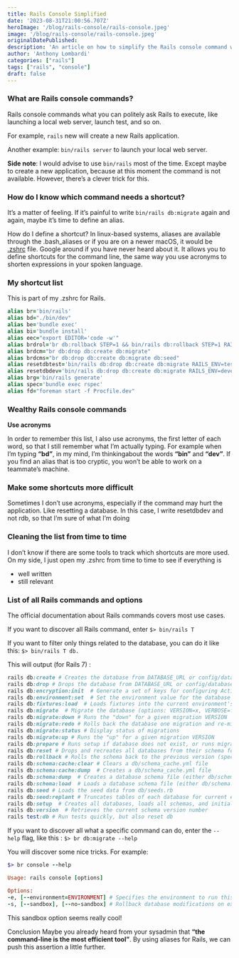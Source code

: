 ```yaml
---
title: Rails Console Simplified
date: '2023-08-31T21:00:56.707Z'
heroImage: '/blog/rails-console/rails-console.jpeg'
image: '/blog/rails-console/rails-console.jpeg'
originalDatePublished:
description: 'An article on how to simplify the Rails console command with aliases'
author: 'Anthony Lombardi'
categories: ["rails"]
tags: ["rails", "console"]
draft: false
---
```



### What are Rails console commands?
Rails console commands what you can politely ask Rails to execute, like launching a local web server, launch test, and so on.

For example, `rails` new will create a new Rails application.

Another example: `bin/rails server` to launch your local web server.

**Side note**: I would advise to use `bin/rails` most of the time. Except maybe to create a new application, because at this moment the command is not available. However, there’s a clever trick for this.

### How do I know which command needs a shortcut?
It’s a matter of feeling. If it’s painful to write `bin/rails db:migrate` again and again, maybe it’s time to define an alias.

How do I define a shortcut?
In linux-based systems, aliases are available through the .bash_aliases or if you are on a newer macOS, it would be [.zshrc](https://ohmyz.sh/) file. Google around if you have never heard about it. It allows you to define shortcuts for the command line, the same way you use acronyms to shorten expressions in your spoken language.

### My shortcut list
This is part of my .zshrc for Rails.

```ruby
alias br='bin/rails'
alias bd="./bin/dev"
alias be='bundle exec'
alias bi='bundle install'
alias eec="export EDITOR='code -w'"
alias brdrol='br db:rollback STEP=1 && bin/rails db:rollback STEP=1 RAILS_ENV=test'
alias brdcm="br db:drop db:create db:migrate"
alias brdcms="br db:drop db:create db:migrate db:seed"
alias resetdbtest='bin/rails db:drop db:create db:migrate RAILS_ENV=test'
alias resetdbdev='bin/rails db:drop db:create db:migrate RAILS_ENV=development'
alias brg='bin/rails generate'
alias spec='bundle exec rspec'
alias fd="foreman start -f Procfile.dev"
```

### Wealthy Rails console commands
**Use acronyms**

In order to remember this list, I also use acronyms, the first letter of each word, so that I still remember what I’m actually typing. For example when I’m typing **“bd”**, in my mind, I’m thinkingabout the words **“bin”** and **“dev”**. If you find an alias that is too cryptic, you won’t be able to work on a teammate’s machine.

### Make some shortcuts more difficult
Sometimes I don’t use acronyms, especially if the command may hurt the application. Like resetting a database. In this case, I write resetdbdev and not rdb, so that I’m sure of what I’m doing

### Cleaning the list from time to time
I don’t know if there are some tools to track which shortcuts are more used. On my side, I just open my .zshrc from time to time to see if everything is

- well written
- still relevant

### List of all Rails commands and options
The official documentation about Rails commands covers most use cases.

If you want to discover all Rails command, enter `$> bin/rails T`

If you want to filter only things related to the database, you can do it like this: `$> bin/rails T db.`

This will output (for Rails 7) :
```ruby
rails db:create # Creates the database from DATABASE_URL or config/database.yml for the current RAILS_...
rails db:drop # Drops the database from DATABASE_URL or config/database.yml for the current RAILS_EN...
rails db:encryption:init  # Generate a set of keys for configuring Active Record encryption in a given environment
rails db:environment:set  # Set the environment value for the database
rails db:fixtures:load  # Loads fixtures into the current environment's database
rails db:migrate  # Migrate the database (options: VERSION=x, VERBOSE=false, SCOPE=blog)
rails db:migrate:down # Runs the "down" for a given migration VERSION
rails db:migrate:redo # Rolls back the database one migration and re-migrates up (options: STEP=x, VERSION=x)
rails db:migrate:status # Display status of migrations
rails db:migrate:up # Runs the "up" for a given migration VERSION
rails db:prepare # Runs setup if database does not exist, or runs migrations if it does
rails db:reset # Drops and recreates all databases from their schema for the current environment and ...
rails db:rollback # Rolls the schema back to the previous version (specify steps w/ STEP=n)
rails db:schema:cache:clear # Clears a db/schema_cache.yml file
rails db:schema:cache:dump  # Creates a db/schema_cache.yml file
rails db:schema:dump  # Creates a database schema file (either db/schema.rb or db/structure.sql, depending on...
rails db:schema:load  # Loads a database schema file (either db/schema.rb or db/structure.sql, depending on ...
rails db:seed # Loads the seed data from db/seeds.rb
rails db:seed:replant # Truncates tables of each database for current environment and loads the seeds
rails db:setup  # Creates all databases, loads all schemas, and initializes with the seed data (use db...
rails db:version  # Retrieves the current schema version number
rails test:db # Run tests quickly, but also reset db
```

If you want to discover all what a specific command can do, enter the `--help` flag, like this : `$> br db:migrate --help`

You will discover some nice tricks. For example:

```ruby
$> br console --help

Usage: rails console [options]

Options:
-e, [--environment=ENVIRONMENT] # Specifies the environment to run this console under (test/development/production).
-s, [--sandbox], [--no-sandbox] # Rollback database modifications on exit.

```
This sandbox option seems really cool!

Conclusion
Maybe you already heard from your sysadmin that **“the command-line is the most efficient tool”**. By using aliases for Rails, we can push this assertion a little further.
